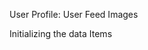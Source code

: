 User Profile: User Feed Images
<snippet id='userprofile-user-feed-images-html'/>

Initializing the data Items
<snippet id='userprofile-user-feed-images-code'/>